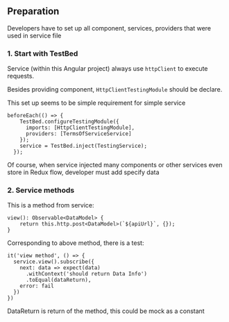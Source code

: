 ## Preparation
Developers have to set up all component, services, providers that were used in service file
### 1. Start with TestBed
Service (within this Angular project) always use `httpClient` to execute requests.

Besides providing component, `HttpClientTestingModule` should be declare.

This set up seems to be simple requirement for simple service

    beforeEach(() => {
        TestBed.configureTestingModule({
          imports: [HttpClientTestingModule],
          providers: [TermsOfServiceService]
        });
        service = TestBed.inject(TestingService);
      });
      
 Of course, when service injected many components or other services even store in Redux flow, developer must add specify data
 
 ### 2. Service methods
 
 This is a method from service:
 
    view(): Observable<DataModel> {
        return this.http.post<DataModel>(`${apiUrl}`, {});
    }
Corresponding to above method, there is a test:

    it('view method', () => {
      service.view().subscribe({
        next: data => expect(data)
          .withContext('should return Data Info')
          .toEqual(dataReturn),
        error: fail
      })
    })
    
DataReturn is return of the method, this could be mock as a constant


 
